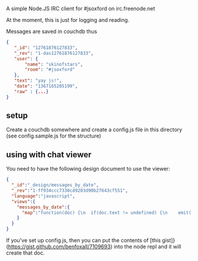 A simple Node.JS IRC client for #jsoxford on irc.freenode.net 

At the moment, this is just for logging and reading.

Messages are saved in couchdb thus

```json
{
   "_id": "12761876127833",
   "_rev": "1-das12761876127833",
   "user": {
       "name": "skinofstars",
       "room": "#jsoxford"
   },
   "text": "yay js!",
   "date": "1367165205199",
   "raw" : {...}
}
```

## setup

Create a couchdb somewhere and create a config.js file in this directory (see config.sample.js for the structure)

## using with chat viewer

You need to have the following design document to use the viewer:

```json
{
  "_id":"_design/messages_by_date",
  "_rev":"1-ff934ccc7330cd9203d90b27643cf551",
  "language":"javascript",
  "views":{
    "messages_by_date":{
      "map":"function(doc) {\n  if(doc.text != undefined) {\n    emit([doc.date], {\n\t\t\"text\":doc.text,\n\t\t\"name\":doc.user.name,\n\t\t\"room\":doc.user.room,\n\t\t\"time\":doc.date\n\t});\n  }\n}"
    }
  }
}
```

If you've set up config.js, then you can put the contents of [this gist]}(https://gist.github.com/benfoxall/7109693) into the node repl and it will create that doc.